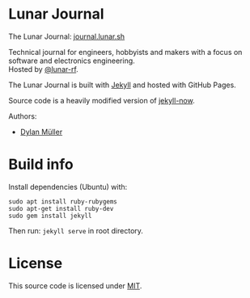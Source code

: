 # Lunar Journal

The Lunar Journal: [journal.lunar.sh](https://journal.lunar.sh)

Technical journal for engineers, hobbyists and makers with a focus on software and electronics engineering.<br>
Hosted by [@lunar-rf](https://github.com/lunar-rf).

The Lunar Journal is built with [Jekyll](https://jekyllrb.com/) and hosted with GitHub Pages.

Source code is a heavily modified version of [jekyll-now](https://github.com/barryclark/jekyll-now).

Authors:<br>
- [Dylan Müller](https://linkedin.com/in/dylanmuller)

# Build info

Install dependencies (Ubuntu) with:

```
sudo apt install ruby-rubygems
sudo apt-get install ruby-dev
sudo gem install jekyll
``````

Then run: `jekyll serve` in root directory.

# License

This source code is licensed under [MIT](https://opensource.org/license/mit/).
